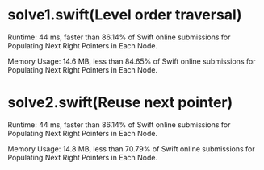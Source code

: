 # solve1.swift(Level order traversal)

Runtime: 44 ms, faster than 86.14% of Swift online submissions for Populating Next Right Pointers in Each Node.

Memory Usage: 14.6 MB, less than 84.65% of Swift online submissions for Populating Next Right Pointers in Each Node.

# solve2.swift(Reuse next pointer)

Runtime: 44 ms, faster than 86.14% of Swift online submissions for Populating Next Right Pointers in Each Node.

Memory Usage: 14.8 MB, less than 70.79% of Swift online submissions for Populating Next Right Pointers in Each Node.
